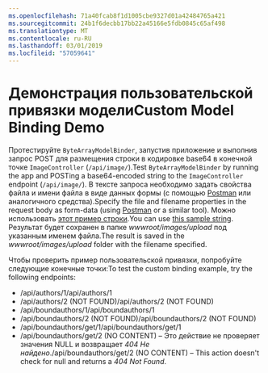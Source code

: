 ```yaml
---
ms.openlocfilehash: 71a40fcab8f1d1005cbe9327d01a42484765a421
ms.sourcegitcommit: 24b1f6decbb17bb22a45166e5fdb0845c65af498
ms.translationtype: MT
ms.contentlocale: ru-RU
ms.lasthandoff: 03/01/2019
ms.locfileid: "57059641"
---
```

# <a name="custom-model-binding-demo"></a><span data-ttu-id="37c8b-101">Демонстрация пользовательской привязки модели</span><span class="sxs-lookup"><span data-stu-id="37c8b-101">Custom Model Binding Demo</span></span>

<span data-ttu-id="37c8b-102">Протестируйте `ByteArrayModelBinder`, запустив приложение и выполнив запрос POST для размещения строки в кодировке base64 в конечной точке `ImageController` (`/api/image/`).</span><span class="sxs-lookup"><span data-stu-id="37c8b-102">Test `ByteArrayModelBinder` by running the app and POSTing a base64-encoded string to the `ImageController` endpoint (`/api/image/`).</span></span> <span data-ttu-id="37c8b-103">В тексте запроса необходимо задать свойства файла и имени файла в виде данных формы (с помощью [Postman](https://www.getpostman.com/) или аналогичного средства).</span><span class="sxs-lookup"><span data-stu-id="37c8b-103">Specify the file and filename properties in the request body as form-data (using [Postman](https://www.getpostman.com/) or a similar tool).</span></span> <span data-ttu-id="37c8b-104">Можно использовать [этот пример строки](Base64String.txt).</span><span class="sxs-lookup"><span data-stu-id="37c8b-104">You can use [this sample string](Base64String.txt).</span></span> <span data-ttu-id="37c8b-105">Результат будет сохранен в папке *wwwroot/images/upload* под указанным именем файла.</span><span class="sxs-lookup"><span data-stu-id="37c8b-105">The result is saved in the *wwwroot/images/upload* folder with the filename specified.</span></span>

<span data-ttu-id="37c8b-106">Чтобы проверить пример пользовательской привязки, попробуйте следующие конечные точки:</span><span class="sxs-lookup"><span data-stu-id="37c8b-106">To test the custom binding example, try the following endpoints:</span></span>

* <span data-ttu-id="37c8b-107">/api/authors/1</span><span class="sxs-lookup"><span data-stu-id="37c8b-107">/api/authors/1</span></span>
* <span data-ttu-id="37c8b-108">/api/authors/2 (NOT FOUND)</span><span class="sxs-lookup"><span data-stu-id="37c8b-108">/api/authors/2 (NOT FOUND)</span></span>
* <span data-ttu-id="37c8b-109">/api/boundauthors/1</span><span class="sxs-lookup"><span data-stu-id="37c8b-109">/api/boundauthors/1</span></span>
* <span data-ttu-id="37c8b-110">/api/boundauthors/2 (NOT FOUND)</span><span class="sxs-lookup"><span data-stu-id="37c8b-110">/api/boundauthors/2 (NOT FOUND)</span></span>
* <span data-ttu-id="37c8b-111">/api/boundauthors/get/1</span><span class="sxs-lookup"><span data-stu-id="37c8b-111">/api/boundauthors/get/1</span></span>
* <span data-ttu-id="37c8b-112">/api/boundauthors/get/2 (NO CONTENT) &ndash; Это действие не проверяет значения NULL и возвращает *404 Не найдено*.</span><span class="sxs-lookup"><span data-stu-id="37c8b-112">/api/boundauthors/get/2 (NO CONTENT) &ndash; This action doesn't check for null and returns a *404 Not Found*.</span></span>

